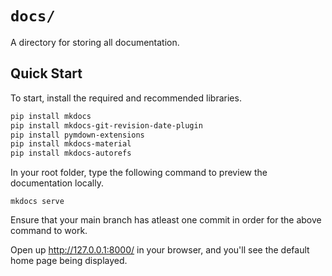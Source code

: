# `docs/`
A directory for storing all documentation.

## Quick Start
To start, install the required and recommended libraries.

```bash
pip install mkdocs
pip install mkdocs-git-revision-date-plugin
pip install pymdown-extensions
pip install mkdocs-material
pip install mkdocs-autorefs
```

In your root folder, type the following command to preview the documentation locally.

```
mkdocs serve
```
Ensure that your main branch has atleast one commit in order for the above command to work.

Open up http://127.0.0.1:8000/ in your browser, and you'll see the default home page being displayed.
